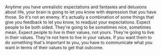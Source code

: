  Anytime you have unrealistic expectations and fantasies and delusions about life, your brain is going to let you know with depression that you have those. So it's not an enemy. It's actually a combination of some things that give you feedback to let you know, to readjust your expectations. Expect people to be both sided. They're going to be sometimes nice, sometimes mean. Expect people to live in their values, not yours. They're going to live in their values. They're not here to live in your values. If you want them to do something that's important to you, you have to communicate what you want in terms of their values to get that outcome.